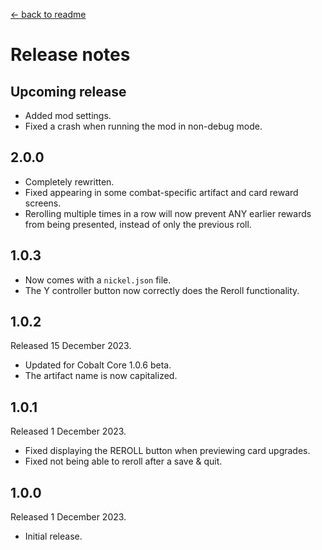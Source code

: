 [← back to readme](README.md)

# Release notes

## Upcoming release

* Added mod settings.
* Fixed a crash when running the mod in non-debug mode.

## 2.0.0

* Completely rewritten.
* Fixed appearing in some combat-specific artifact and card reward screens.
* Rerolling multiple times in a row will now prevent ANY earlier rewards from being presented, instead of only the previous roll.

## 1.0.3

* Now comes with a `nickel.json` file.
* The Y controller button now correctly does the Reroll functionality.

## 1.0.2
Released 15 December 2023.

* Updated for Cobalt Core 1.0.6 beta.
* The artifact name is now capitalized.

## 1.0.1
Released 1 December 2023.

* Fixed displaying the REROLL button when previewing card upgrades.
* Fixed not being able to reroll after a save & quit.

## 1.0.0
Released 1 December 2023.

* Initial release.